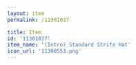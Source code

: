 ```yaml
---
layout: item
permalink: /11301027

title: Item
id: '11301027'
item_name: '(Intro) Standard Strife Hat'
icon_url: '11300553.png'
---
```


